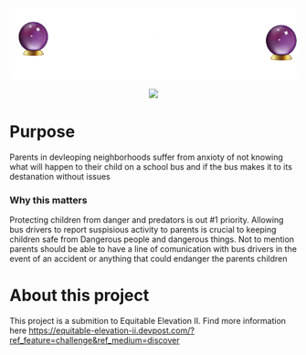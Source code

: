 <p align="center">
  <img src="title.png"/>
</p>

<p align="center">
  <img src="https://external-content.duckduckgo.com/iu/?u=https%3A%2F%2Fwww.pinclipart.com%2Fpicdir%2Fbig%2F562-5622317_crystal-ball-clip-art.png&f=1&nofb=1&ipt=79a804c2eacc0d38994d91ff2a02229019848f9ba5b4bab46d6e3daa5220754f&ipo=images" />
</p>

# Purpose

Parents in devleoping neighborhoods suffer from anxioty of not knowing what will happen to their child on a school bus and if the bus makes it to its destanation without issues

### Why this matters

Protecting children from danger and predators is out #1 priority. Allowing bus drivers to report suspisious activity to parents is crucial to keeping children safe from
Dangerous people and dangerous things. Not to mention parents should be able to have a line of comunication with bus drivers in the event of an accident or anything that could endanger the parents children

# About this project

This project is a submition to Equitable Elevation II. Find more information here https://equitable-elevation-ii.devpost.com/?ref_feature=challenge&ref_medium=discover

